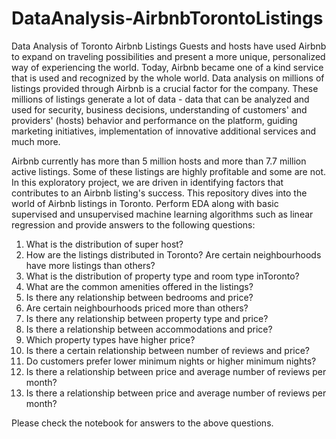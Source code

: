# DataAnalysis-AirbnbTorontoListings
Data Analysis of Toronto Airbnb Listings
Guests and hosts have used Airbnb to expand on traveling possibilities and present a more unique, personalized way of experiencing the world. Today, Airbnb became one of a kind service that is used and recognized by the whole world. Data analysis on millions of listings provided through Airbnb is a crucial factor for the company. These millions of listings generate a lot of data - data that can be analyzed and used for security, business decisions, understanding of customers' and providers' (hosts) behavior and performance on the platform, guiding marketing initiatives, implementation of innovative additional services and much more.

Airbnb currently has more than 5 million hosts and more than 7.7 million active listings. Some of these listings are highly profitable and some are not. In this exploratory project, we are driven in identifying factors that contributes to an Airbnb listing's success. This repository dives into the world of Airbnb listings in Toronto. 
Perform EDA along with basic supervised and unsupervised machine learning algorithms such as linear regression and provide answers to the following questions:
<ol>
<li>What is the distribution of super host?</li>
<li>How are the listings distributed in Toronto? Are certain neighbourhoods have more listings than others?</li>
<li>What is the distribution of property type and room type inToronto?</li>
<li>What are the common amenities offered in the listings?</li>
<li>Is there any relationship between bedrooms and price?</li>
<li>Are certain neighbourhoods priced more than others?</li>
<li>Is there any relationship between property type and price?</li>
<li>Is there a relationship between accommodations and price?</li>
<li>Which property types have higher price?</li>
<li>Is there a certain relationship between number of reviews and price?</li>
<li>Do customers prefer lower minimum nights or higher minimum nights?</li>
<li>Is there a relationship between price and average number of reviews per month?</li>
<li>Is there a relationship between price and average number of reviews per month?</li>
</ol>

Please check the notebook for answers to the above questions.
